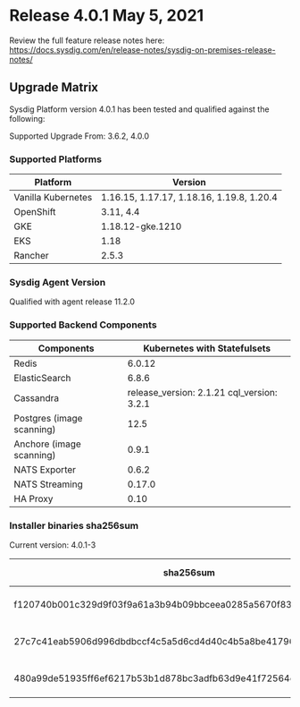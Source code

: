 Release 4.0.1 May 5, 2021
===

Review the full feature release notes here: https://docs.sysdig.com/en/release-notes/sysdig-on-premises-release-notes/

Upgrade Matrix
---

Sysdig Platform version 4.0.1 has been tested and qualified against the following:

Supported Upgrade From: 3.6.2, 4.0.0

### Supported Platforms

| **Platform** | **Version** |
|---|---|
| Vanilla Kubernetes          | 1.16.15, 1.17.17, 1.18.16, 1.19.8, 1.20.4 |
| OpenShift                   | 3.11, 4.4 |
| GKE                         | 1.18.12-gke.1210 |
| EKS                         | 1.18 |
| Rancher                     | 2.5.3 |

### Sysdig Agent Version

Qualified with agent release 11.2.0

### Supported Backend Components

| **Components** | **Kubernetes with Statefulsets** |
|---|---|
| Redis                      | 6.0.12 |
| ElasticSearch              | 6.8.6 |
| Cassandra                  | release_version: 2.1.21 cql_version: 3.2.1 |
| Postgres (image scanning)  | 12.5|
| Anchore (image scanning)   | 0.9.1 |
| NATS Exporter              | 0.6.2 |
| NATS Streaming             | 0.17.0 |
| HA Proxy                   | 0.10 |


### Installer binaries sha256sum

Current version: 4.0.1-3

| **sha256sum** | **Installer binary ** |
|---|---|
| f120740b001c329d9f03f9a61a3b94b09bbceea0285a5670f83bfaced305a3b4 | installer-darwin-amd64 |
| 27c7c41eab5906d996dbdbccf4c5a5d6cd4d40c4b5a8be41796fbe71dc5c9dd7 | installer-linux-amd64 |
| 480a99de51935ff6ef6217b53b1d878bc3adfb63d9e41f72564ed43694984ccd | installer-windows-amd64.exe |
